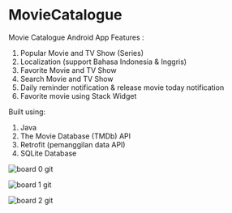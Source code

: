 # MovieCatalogue
Movie Catalogue Android App
Features :
1. Popular Movie and TV Show (Series) 
2. Localization (support Bahasa Indonesia & Inggris) 
3. Favorite Movie and TV Show
4. Search Movie and TV Show
5. Daily reminder notification & release movie today notification
6. Favorite movie using Stack Widget

Built using:
1. Java
2. The Movie Database (TMDb) API
3. Retrofit (pemanggilan data API)
4. SQLite Database

![board 0 git](https://user-images.githubusercontent.com/34511512/79085747-e24aab00-7d63-11ea-9326-a85bde67ea31.png)

![board 1 git](https://user-images.githubusercontent.com/34511512/79085843-3786bc80-7d64-11ea-86e7-f8d6fcce8989.png)

![board 2 git](https://user-images.githubusercontent.com/34511512/79085879-58e7a880-7d64-11ea-950e-44958031a186.png)
